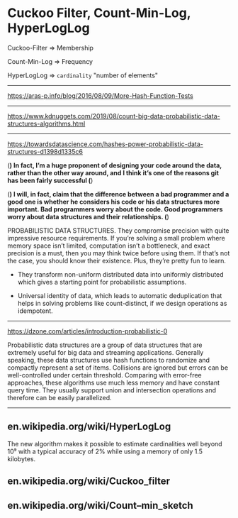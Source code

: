 # Cuckoo Filter, Count-Min-Log, HyperLogLog

Cuckoo-Filter => Membership

Count-Min-Log => Frequency

HyperLogLog => `cardinality` "number of elements"

- - -

https://aras-p.info/blog/2016/08/09/More-Hash-Function-Tests

- - -

https://www.kdnuggets.com/2019/08/count-big-data-probabilistic-data-structures-algorithms.html

- - -

https://towardsdatascience.com/hashes-power-probabilistic-data-structures-d1398d1335c6

(**) In fact, I’m a huge proponent of designing your code around the data, rather
than the other way around, and I think it’s one of the reasons git has been fairly successful (**)

(**) I will, in fact, claim that the difference between a bad programmer
and a good one is whether he considers his code or his data structures
more important. Bad programmers worry about the code. Good programmers
worry about data structures and their relationships. (**)

PROBABILISTIC DATA STRUCTURES. They compromise precision with quite impressive resource requirements. If you’re solving a small problem where memory space isn’t limited, computation isn’t a bottleneck, and exact precision is a must, then you may think twice before using them. If that’s not the case, you should know their existence. Plus, they’re pretty fun to learn.

* They transform non-uniform distributed data into uniformly distributed which gives a starting point for probabilistic assumptions.

* Universal identity of data, which leads to automatic deduplication that helps in solving problems like count-distinct, if we design operations as idempotent.

- - -

https://dzone.com/articles/introduction-probabilistic-0

Probabilistic data structures are a group of data structures that are extremely useful for big data and streaming applications. Generally speaking, these data structures use hash functions to randomize and compactly represent a set of items. Collisions are ignored but errors can be well-controlled under certain threshold. Comparing with error-free approaches, these algorithms use much less memory and have constant query time. They usually support union and intersection operations and therefore can be easily parallelized.

- - -

## en.wikipedia.org/wiki/HyperLogLog

The new algorithm makes it possible to estimate cardinalities well beyond 10⁹ with a typical accuracy of 2% while using a memory of only 1.5 kilobytes.

## en.wikipedia.org/wiki/Cuckoo_filter


## en.wikipedia.org/wiki/Count–min_sketch

